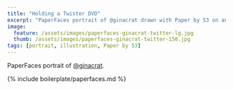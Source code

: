 ```yaml
---
title: "Holding a Twister DVD"
excerpt: "PaperFaces portrait of @ginacrat drawn with Paper by 53 on an iPad."
image: 
  feature: /assets/images/paperfaces-ginacrat-twitter-lg.jpg
  thumb: /assets/images/paperfaces-ginacrat-twitter-150.jpg
tags: [portrait, illustration, Paper by 53]
---
```


PaperFaces portrait of [@ginacrat](http://twitter.com/ginacrat).

{% include boilerplate/paperfaces.md %}